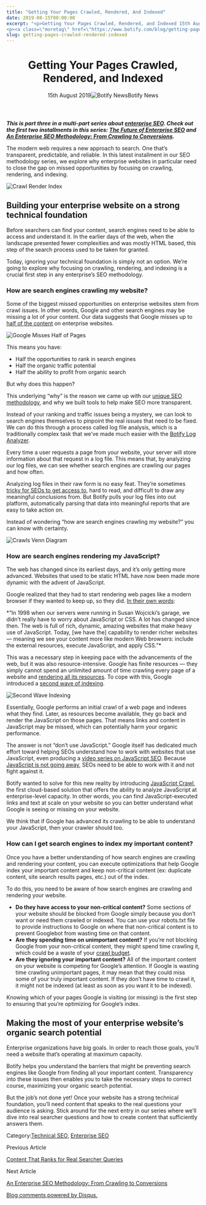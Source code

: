```yaml
---
title: "Getting Your Pages Crawled, Rendered, And Indexed"
date: 2019-08-15T00:00:00
excerpt: "<p>Getting Your Pages Crawled, Rendered, and Indexed 15th August 2019Botify News This is part three in a multi-part series about enterprise SEO. Check out the first two installments in this series: The Future of Enterprise SEO and An Enterprise SEO Methodology: From Crawling to Conversions. The modern web requires a new approach to search. One&hellip; </p>
<p><a class=\"moretag\" href=\"https://www.botify.com/blog/getting-pages-crawled-rendered-indexed\">Read the full article</a></p>"
slug: getting-pages-crawled-rendered-indexed
---
```


<header class="text-center">
<h1 class="font-internacional font-regular normal text-header-one leading-header-one text-typography-accent-2">Getting Your Pages Crawled, Rendered, and Indexed</h1>
<div class="flex items-center justify-center my-3"><span class="mr-1 font-internacional font-regular normal text-base leading-none text-typography-primary-lighter">15th August 2019</span><img decoding="async" alt="Botify News" class="rounded-full w-10 h-10" src="//images.ctfassets.net/tp56mevc46jo/1Z5jpq4BZmvMfhmn1N0izT/8f72b2335778d95ea36306a0403ba46a/Botify-Mark-Web__1_.png"><span class="ml-1 font-internacional font-regular normal text-base leading-none text-typography-primary">Botify News</span></div>
</header>
<p><span class="font-roboto font-regular normal text-base leading-none Markdown__Container"></span></p>
<p><strong><em>This is part three in a multi-part series about <a href="https://www.botify.com/platform" data-internallinksmanager029f6b8e52c="1" title="enterprise seo platform">enterprise SEO</a>. Check out the first two installments in this series: <a href="https://www.botify.com/blog/future-of-enterprise-seo">The Future of Enterprise SEO</a> and <a href="https://www.botify.com/blog/enterprise-seo-methodology">An Enterprise SEO Methodology: From Crawling to Conversions</a>.</em></strong></p>
<p>The modern web requires a new approach to search. One that&#8217;s transparent, predictable, and reliable. In this latest installment in our SEO methodology series, we explore why enterprise websites in particular need to close the gap on missed opportunities by focusing on crawling, rendering, and indexing.</p>
<p><img decoding="async" alt="Crawl Render Index" src="//images.ctfassets.net/tp56mevc46jo/CoP8JrjWoo76U0jPuWfJP/fa10b555e71b4d0e10f07ed32672bc92/Crawl_Render_Index.png"></p>
<h2 id="building-your-enterprise-website-on-a-strong-technical-foundation">Building your enterprise website on a strong technical foundation</h2>
<p>Before searchers can find your content, search engines need to be able to access and understand it. In the earlier days of the web, when the landscape presented fewer complexities and was mostly HTML based, this step of the search process used to be taken for granted.</p>
<p>Today, ignoring your technical foundation is simply not an option. We&#8217;re going to explore why focusing on crawling, rendering, and indexing is a crucial first step in any enterprise&#8217;s SEO methodology.</p>
<h3 id="how-are-search-engines-crawling-my-website-">How are search engines crawling my website?</h3>
<p>Some of the biggest missed opportunities on enterprise websites stem from crawl issues. In other words, Google and other search engines may be missing a lot of your content. Our data suggests that Google misses up to <a href="https://searchengineland.com/botify-founder-half-of-enterprise-pages-not-being-indexed-313260">half of the content</a> on enterprise websites.</p>
<p><img decoding="async" alt="Google Misses Half of Pages" src="//images.ctfassets.net/tp56mevc46jo/4zvkTa8JDbyhPQjs63aCNM/b96c29d30ff9ab17709ab75762a46693/Google_Misses_Half_of_Pages.png"></p>
<p>This means you have:</p>
<ul>
<li>Half the opportunities to rank in search engines</li>
<li>Half the organic traffic potential</li>
<li>Half the ability to profit from organic search</li>
</ul>
<p>But why does this happen?</p>
<p>This underlying &#8220;why&#8221; is the reason we came up with our <a href="https://www.botify.com/botify-methodology">unique SEO methodology</a>, and why we built tools to help make SEO more transparent.</p>
<p>Instead of your ranking and traffic issues being a mystery, we can look to search engines themselves to pinpoint the real issues that need to be fixed. We can do this through a process called log file analysis, which is a traditionally complex task that we&#8217;ve made much easier with the <a href="https://www.botify.com/botify-log-analyzer">Botify Log Analyzer</a>.</p>
<p>Every time a user requests a page from your website, your server will store information about that request in a log file. This means that, by analyzing our log files, we can see whether search engines are crawling our pages and how often.</p>
<p>Analyzing log files in their raw form is no easy feat. They&#8217;re sometimes <a href="https://www.botify.com/blog/how-seos-can-get-access-to-their-server-log-files">tricky for SEOs to get access to</a>, hard to read, and difficult to draw any meaningful conclusions from. But Botify pulls your log files into out platform, automatically parsing that data into meaningful reports that are easy to take action on.</p>
<p>Instead of wondering &#8220;how are search engines crawling my website?&#8221; you can know with certainty.</p>
<p><img decoding="async" alt="Crawls Venn Diagram" src="//images.ctfassets.net/tp56mevc46jo/5Fz4UMBWPszSEKodIqqBdk/eca0f107dae0339ff0bb8c09fd80f1db/Crawls_Venn_Diagram.png"></p>
<h3 id="how-are-search-engines-rendering-my-javascript-">How are search engines rendering my JavaScript?</h3>
<p>The web has changed since its earliest days, and it&#8217;s only getting more advanced. Websites that used to be static HTML have now been made more dynamic with the advent of JavaScript.</p>
<p>Google realized that they had to start rendering web pages like a modern browser if they wanted to keep up, so they did. <a href="https://webmasters.googleblog.com/2014/05/understanding-web-pages-better.html">In their own words</a>:</p>
<p>*&#8221;In 1998 when our servers were running in Susan Wojcicki&#8217;s garage, we didn&#8217;t really have to worry about JavaScript or CSS. A lot has changed since then. The web is full of rich, dynamic, amazing websites that make heavy use of JavaScript. Today, [we have the] capability to render richer websites — meaning we see your content more like modern Web browsers: include the external resources, execute JavaScript, and apply CSS.&#8221;*</p>
<p>This was a necessary step in keeping pace with the advancements of the web, but it was also resource-intensive. Google has finite resources — they simply cannot spend an unlimited amount of time crawling every page of a website and <a href="https://www.botify.com/blog/from-crawl-budget-to-render-budget">rendering all its resources</a>. To cope with this, Google introduced a <a href="https://youtu.be/PFwUbgvpdaQ?t=800">second wave of indexing</a>.</p>
<p><img decoding="async" alt="Second Wave Indexing" src="//images.ctfassets.net/tp56mevc46jo/5pyySL4XbzjOlmvxTjBB82/0a6908620f862036569756bfbfe3b0fb/Second_Wave_Indexing.png"></p>
<p>Essentially, Google performs an initial crawl of a web page and indexes what they find. Later, as resources become available, they go back and render the JavaScript on those pages. That means links and content in JavaScript may be missed, which can potentially harm your organic performance.</p>
<p>The answer is not &#8220;don&#8217;t use JavaScript.&#8221; Google itself has dedicated much effort toward helping SEOs understand how to work with websites that use JavaScript, even producing a <a href="https://webmasters.googleblog.com/2019/03/introducing-new-javascript-seo-video.html">video series on JavaScript SEO</a>. Because <a href="https://twitter.com/johnmu/status/894901485238190080">JavaScript is not going away</a>, SEOs need to be able to work with it and not fight against it.</p>
<p>Botify wanted to solve for this new reality by introducing <a href="https://www.botify.com/blog/breaking-news-botify-announces-javascript-crawl">JavaScript Crawl</a>, the first cloud-based solution that offers the ability to analyze JavaScript at enterprise-level capacity. In other words, you can find JavaScript-executed links and text at scale on your website so you can better understand what Google is seeing or missing on your website.</p>
<p>We think that if Google has advanced its crawling to be able to understand your JavaScript, then your crawler should too.</p>
<h3 id="how-can-i-get-search-engines-to-index-my-important-content-">How can I get search engines to index my important content?</h3>
<p>Once you have a better understanding of how search engines are crawling and rendering your content, you can execute optimizations that help Google index your important content and keep non-critical content (ex: duplicate content, site search results pages, etc.) out of the index.</p>
<p>To do this, you need to be aware of how search engines are crawling and rendering your website.</p>
<ul>
<li><strong>Do they have access to your non-critical content?</strong> Some sections of your website should be blocked from Google simply because you don&#8217;t want or need them crawled or indexed. You can use your robots.txt file to provide instructions to Google on where that non-critical content is to prevent Googlebot from wasting time on that content.</li>
<li><strong>Are they spending time on unimportant content?</strong> If you&#8217;re not blocking Google from your non-critical content, they might spend time crawling it, which could be a waste of your <a href="https://www.botify.com/blog/google-crawl-budget-optimization">crawl budget</a>.</li>
<li><strong>Are they ignoring your important content?</strong> All of the important content on your website is competing for Google&#8217;s attention.  If Google is wasting time crawling  unimportant pages, it may mean that they could miss some of your truly important content. If they don&#8217;t have time to crawl it, it might not be indexed (at least as soon as you want it to be indexed).</li>
</ul>
<p>Knowing which of your pages Google is visiting (or missing) is the first step to ensuring that you&#8217;re optimizing for Google&#8217;s index.</p>
<h2 id="making-the-most-of-your-enterprise-website-s-organic-search-potential">Making the most of your enterprise website&#8217;s organic search potential</h2>
<p>Enterprise organizations have big goals. In order to reach those goals, you&#8217;ll need a website that&#8217;s operating at maximum capacity.</p>
<p>Botify helps you understand the barriers that might be preventing search engines like Google from finding all your important content. Transparency into these issues then enables you to take the necessary steps to correct course, maximizing your organic search potential.</p>
<p>But the job&#8217;s not done yet! Once your website has a strong technical foundation, you&#8217;ll need content that speaks to the real questions your audience is asking. Stick around for the next entry in our series where we&#8217;ll dive into real searcher questions and how to create content that sufficiently answers them.</p>
<div class="tags leading-big border-t border-b border-brand-quaternary-lighter mt-4"><span class="mr-1 font-roboto font-regular normal text-base leading-none">Category:</span><span><a class="uppercase text-typography-accent-1" href="/solutions/tech-seo">Technical SEO</a><span>, </span></span><span><a class="uppercase text-typography-accent-1" href="/solutions/e-commerce">Enterprise SEO</a></span></div>
<footer class="flex justify-center my-5 mx-5">
<div class="mr-1 w-1/2 text-right">
<p><span class="font-internacional font-regular normal text-base leading-none text-typography-primary">Previous Article</span></p>
<p><a class="inline-block mt-2" href="/blog/creating-content-that-ranks"><span class="font-roboto font-regular normal text-base leading-none text-typography-accent-4">Content That Ranks for Real Searcher Queries</span></a></p>
</div>
<div class="ml-1 w-1/2">
<p><span class="font-internacional font-regular normal text-base leading-none text-typography-primary">Next Article</span></p>
<p><a class="inline-block mt-2" href="/blog/enterprise-seo-methodology"><span class="font-roboto font-regular normal text-base leading-none text-typography-accent-4">An Enterprise SEO Methodology: From Crawling to Conversions</span></a></p>
</div>
</footer>
<div shortname="botify" title="Getting Your Pages Crawled, Rendered, and Indexed" url="https://www.botify.com/blog/getting-pages-crawled-rendered-indexed">
<div id="disqus_thread_old"></div>
<p><a class="dsq-brlink" href="http://disqus.com">Blog comments powered by <span class="logo-disqus">Disqus</span>.</a></p>
</div>
